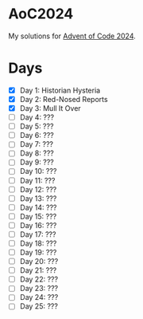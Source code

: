 # AoC2024
My solutions for [Advent of Code 2024](https://adventofcode.com/).

# Days
- [x] Day 1: Historian Hysteria
- [x] Day 2: Red-Nosed Reports
- [x] Day 3: Mull It Over
- [ ] Day 4: ???
- [ ] Day 5: ???
- [ ] Day 6: ???
- [ ] Day 7: ???
- [ ] Day 8: ???
- [ ] Day 9: ???
- [ ] Day 10: ???
- [ ] Day 11: ???
- [ ] Day 12: ???
- [ ] Day 13: ???
- [ ] Day 14: ???
- [ ] Day 15: ??? 
- [ ] Day 16: ???
- [ ] Day 17: ???
- [ ] Day 18: ???
- [ ] Day 19: ???
- [ ] Day 20: ???
- [ ] Day 21: ???
- [ ] Day 22: ???
- [ ] Day 23: ???
- [ ] Day 24: ???
- [ ] Day 25: ???
